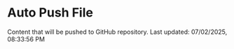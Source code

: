 # Auto Push File

Content that will be pushed to GitHub repository.
Last updated: 07/02/2025, 08:33:56 PM